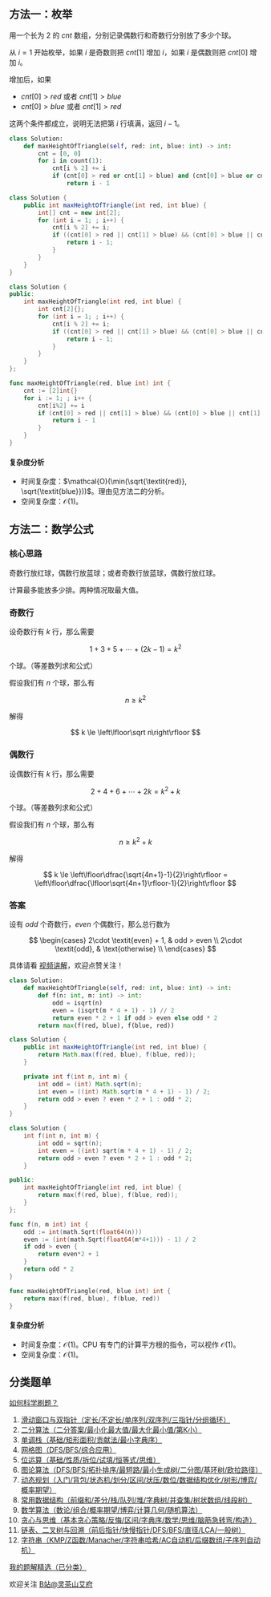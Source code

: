 ## 方法一：枚举

用一个长为 $2$ 的 $\textit{cnt}$ 数组，分别记录偶数行和奇数行分别放了多少个球。

从 $i=1$ 开始枚举，如果 $i$ 是奇数则把 $\textit{cnt}[1]$ 增加 $i$，如果 $i$ 是偶数则把 $\textit{cnt}[0]$ 增加 $i$。

增加后，如果

- $\textit{cnt}[0] > \textit{red}$ 或者 $\textit{cnt}[1] > \textit{blue}$
- $\textit{cnt}[0] > \textit{blue}$ 或者 $\textit{cnt}[1] > \textit{red}$

这两个条件都成立，说明无法把第 $i$ 行填满，返回 $i-1$。

```py [sol-Python3]
class Solution:
    def maxHeightOfTriangle(self, red: int, blue: int) -> int:
        cnt = [0, 0]
        for i in count(1):
            cnt[i % 2] += i
            if (cnt[0] > red or cnt[1] > blue) and (cnt[0] > blue or cnt[1] > red):
                return i - 1
```

```java [sol-Java]
class Solution {
    public int maxHeightOfTriangle(int red, int blue) {
        int[] cnt = new int[2];
        for (int i = 1; ; i++) {
            cnt[i % 2] += i;
            if ((cnt[0] > red || cnt[1] > blue) && (cnt[0] > blue || cnt[1] > red)) {
                return i - 1;
            }
        }
    }
}
```

```cpp [sol-C++]
class Solution {
public:
    int maxHeightOfTriangle(int red, int blue) {
        int cnt[2]{};
        for (int i = 1; ; i++) {
            cnt[i % 2] += i;
            if ((cnt[0] > red || cnt[1] > blue) && (cnt[0] > blue || cnt[1] > red)) {
                return i - 1;
            }
        }
    }
};
```

```go [sol-Go]
func maxHeightOfTriangle(red, blue int) int {
	cnt := [2]int{}
	for i := 1; ; i++ {
		cnt[i%2] += i
		if (cnt[0] > red || cnt[1] > blue) && (cnt[0] > blue || cnt[1] > red) {
			return i - 1
		}
	}
}
```

#### 复杂度分析

- 时间复杂度：$\mathcal{O}(\min(\sqrt{\textit{red}}, \sqrt{\textit{blue}}))$。理由见方法二的分析。
- 空间复杂度：$\mathcal{O}(1)$。

## 方法二：数学公式

### 核心思路

奇数行放红球，偶数行放蓝球；或者奇数行放蓝球，偶数行放红球。

计算最多能放多少排。两种情况取最大值。

### 奇数行

设奇数行有 $k$ 行，那么需要

$$
1+3+5+\cdots + (2k-1) = k^2
$$

个球。（等差数列求和公式）

假设我们有 $n$ 个球，那么有

$$
n\ge k^2
$$

解得

$$
k \le \left\lfloor\sqrt n\right\rfloor
$$

### 偶数行

设偶数行有 $k$ 行，那么需要

$$
2+4+6+\cdots + 2k = k^2 + k
$$

个球。（等差数列求和公式）

假设我们有 $n$ 个球，那么有

$$
n\ge k^2 + k
$$

解得

$$
k \le \left\lfloor\dfrac{\sqrt{4n+1}-1}{2}\right\rfloor = \left\lfloor\dfrac{\lfloor\sqrt{4n+1}\rfloor-1}{2}\right\rfloor
$$

### 答案

设有 $\textit{odd}$ 个奇数行，$\textit{even}$ 个偶数行，那么总行数为

$$
\begin{cases}
2\cdot \textit{even} + 1, & odd > even      \\
2\cdot \textit{odd}, & \text{otherwise}     \\
\end{cases}
$$

具体请看 [视频讲解](https://www.bilibili.com/video/BV16w4m1e7y3/)，欢迎点赞关注！

```py [sol-Python3]
class Solution:
    def maxHeightOfTriangle(self, red: int, blue: int) -> int:
        def f(n: int, m: int) -> int:
            odd = isqrt(n)
            even = (isqrt(m * 4 + 1) - 1) // 2
            return even * 2 + 1 if odd > even else odd * 2
        return max(f(red, blue), f(blue, red))
```

```java [sol-Java]
class Solution {
    public int maxHeightOfTriangle(int red, int blue) {
        return Math.max(f(red, blue), f(blue, red));
    }

    private int f(int n, int m) {
        int odd = (int) Math.sqrt(n);
        int even = ((int) Math.sqrt(m * 4 + 1) - 1) / 2;
        return odd > even ? even * 2 + 1 : odd * 2;
    }
}
```

```cpp [sol-C++]
class Solution {
    int f(int n, int m) {
        int odd = sqrt(n);
        int even = ((int) sqrt(m * 4 + 1) - 1) / 2;
        return odd > even ? even * 2 + 1 : odd * 2;
    }

public:
    int maxHeightOfTriangle(int red, int blue) {
        return max(f(red, blue), f(blue, red));
    }
};
```

```go [sol-Go]
func f(n, m int) int {
	odd := int(math.Sqrt(float64(n)))
	even := (int(math.Sqrt(float64(m*4+1))) - 1) / 2
	if odd > even {
		return even*2 + 1
	}
	return odd * 2
}

func maxHeightOfTriangle(red, blue int) int {
	return max(f(red, blue), f(blue, red))
}
```

#### 复杂度分析

- 时间复杂度：$\mathcal{O}(1)$。CPU 有专门的计算平方根的指令，可以视作 $\mathcal{O}(1)$。
- 空间复杂度：$\mathcal{O}(1)$。

## 分类题单

[如何科学刷题？](https://leetcode.cn/circle/discuss/RvFUtj/)

1. [滑动窗口与双指针（定长/不定长/单序列/双序列/三指针/分组循环）](https://leetcode.cn/circle/discuss/0viNMK/)
2. [二分算法（二分答案/最小化最大值/最大化最小值/第K小）](https://leetcode.cn/circle/discuss/SqopEo/)
3. [单调栈（基础/矩形面积/贡献法/最小字典序）](https://leetcode.cn/circle/discuss/9oZFK9/)
4. [网格图（DFS/BFS/综合应用）](https://leetcode.cn/circle/discuss/YiXPXW/)
5. [位运算（基础/性质/拆位/试填/恒等式/思维）](https://leetcode.cn/circle/discuss/dHn9Vk/)
6. [图论算法（DFS/BFS/拓扑排序/最短路/最小生成树/二分图/基环树/欧拉路径）](https://leetcode.cn/circle/discuss/01LUak/)
7. [动态规划（入门/背包/状态机/划分/区间/状压/数位/数据结构优化/树形/博弈/概率期望）](https://leetcode.cn/circle/discuss/tXLS3i/)
8. [常用数据结构（前缀和/差分/栈/队列/堆/字典树/并查集/树状数组/线段树）](https://leetcode.cn/circle/discuss/mOr1u6/)
9. [数学算法（数论/组合/概率期望/博弈/计算几何/随机算法）](https://leetcode.cn/circle/discuss/IYT3ss/)
10. [贪心与思维（基本贪心策略/反悔/区间/字典序/数学/思维/脑筋急转弯/构造）](https://leetcode.cn/circle/discuss/g6KTKL/)
11. [链表、二叉树与回溯（前后指针/快慢指针/DFS/BFS/直径/LCA/一般树）](https://leetcode.cn/circle/discuss/K0n2gO/)
12. [字符串（KMP/Z函数/Manacher/字符串哈希/AC自动机/后缀数组/子序列自动机）](https://leetcode.cn/circle/discuss/SJFwQI/)

[我的题解精选（已分类）](https://github.com/EndlessCheng/codeforces-go/blob/master/leetcode/SOLUTIONS.md)

欢迎关注 [B站@灵茶山艾府](https://space.bilibili.com/206214)

